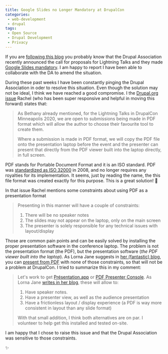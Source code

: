 ```yaml
---
title: Google Slides no Longer Mandatory at DrupalCon
categories:
 - web-development
 - drupal
tags:
 - Open Source
 - Drupal Development
 - Privacy
---
```

If you are [following this blog](/atom.xml) you probably know that the Drupal Association recently announced the call
for proposals for Lightning Talks and they made [Google Slides mandatory](/web-development/2020/02/13/google-slides-drupalcon/).
I am happy to report I have been able to collaborate with the DA to amend the situation.
<!-- more -->
During these past weeks I have been constantly pinging the Drupal Association in oder to resolve this situation. Even
though the solution may not be ideal, I think we have reached a good compromise. I the [Drupal.org issue](https://www.drupal.org/project/minneapolis2020/issues/3113739)
Rachel (who has been super responsive and helpful in moving this forward) states that:

> As Bethany already mentioned, for the Lightning Talks in DrupalCon Minneapolis 2020, we are open to submissions being
> made in PDF format which will allow the author to choose their favourite tool to create them.
>
> Where a submission is made in PDF format, we will copy the PDF file onto the presentation laptop before the event and
> the presenter can present that directly from the PDF viewer built into the laptop directly, in full screen.

PDF stands for Portable Document Format and it is an ISO standard. PDF was
[standardized as ISO 32000](http://wwwimages.adobe.com/www.adobe.com/content/dam/acom/en/devnet/pdf/pdfs/PDF32000_2008.pdf)
in 2008, and no longer requires any royalties for its implementation. It seems, just by reading the name, the this file
format was created exactly for this purpose. This is a great solution! 🎉

In that issue Rachel mentions some constraints about using PDF as a presentation format

> Presenting in this manner will have a couple of constraints:
>
> 1. There will be no speaker notes
> 1. The slides may not appear on the laptop, only on the main screen
> 1. The presenter is solely responsible for any technical issues with layout/display

Those are common pain points and can be easily solved by installing the proper presentation software in the conference
laptop. The problem is not the presentation format (the PDF), but the presentation software (_the PDF viewer built into
the laptop_). As Lorna Jane suggests in [her (fantastic) blog](https://lornajane.net/feed), you can [present from PDF](https://lornajane.net/posts/2018/presenting-from-pdf)
with none of those constraints, so that will not be a problem at DrupalCon. I tried to summarize this in my comment:

> Let's work to get <a href="http://iihm.imag.fr/blanch/software/osx-presentation/">Présentation.app</a> or
> <a href="https://github.com/pdfpc/pdfpc">PDF Presenter Console</a>. As Lorna Jane
> <a href="https://lornajane.net/posts/2018/presenting-from-pdf">writes in her blog</a>, these will allow to:
> 
> <ol>
>   <li>Have speaker notes.</li>
>   <li>Have a presenter view, as well as the audience presentation</li>
>   <li>Have a frictionless layout / display experience (a PDF is way more consistent in layout than any slide format)</li>
> </ol>
> 
> With that small addition, I think both alternatives are on par. I volunteer to help get this installed and tested
> on-site.

I am happy that I chose to raise this issue and that the Drupal Association was sensitive to those constraints.

✨
